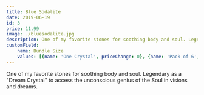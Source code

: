 ```yaml
---
title: Blue Sodalite
date: 2019-06-19
id: 3
price: 11.99
image: ./bluesodalite.jpg
description: One of my favorite stones for soothing body and soul. Legendary as a "Dream Crystal" to access the unconscious genius of the Soul in visions and dreams. 
customField: 
    name: Bundle Size
    values: [{name: 'One Crystal', priceChange: 0}, {name: 'Pack of 6', priceChange: 49.99}, {name: 'Pack of 12', priceChange: 87.99}]
---
```


One of my favorite stones for soothing body and soul. Legendary as a "Dream Crystal" to access the unconscious genius of the Soul in visions and dreams. 